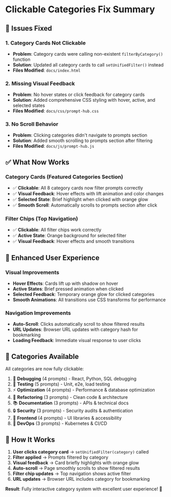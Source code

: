 # Clickable Categories Fix Summary

## 🔧 Issues Fixed

### 1. **Category Cards Not Clickable**
- **Problem**: Category cards were calling non-existent `filterByCategory()` function
- **Solution**: Updated all category cards to call `setUnifiedFilter()` instead
- **Files Modified**: `docs/index.html`

### 2. **Missing Visual Feedback**
- **Problem**: No hover states or click feedback for category cards
- **Solution**: Added comprehensive CSS styling with hover, active, and selected states
- **Files Modified**: `docs/css/prompt-hub.css`

### 3. **No Scroll Behavior**
- **Problem**: Clicking categories didn't navigate to prompts section
- **Solution**: Added smooth scrolling to prompts section after filtering
- **Files Modified**: `docs/js/prompt-hub.js`

## ✅ What Now Works

### **Category Cards (Featured Categories Section)**
- ✅ **Clickable**: All 8 category cards now filter prompts correctly
- ✅ **Visual Feedback**: Hover effects with lift animation and color changes
- ✅ **Selected State**: Brief highlight when clicked with orange glow
- ✅ **Smooth Scroll**: Automatically scrolls to prompts section after click

### **Filter Chips (Top Navigation)**
- ✅ **Clickable**: All filter chips work correctly
- ✅ **Active State**: Orange background for selected filter
- ✅ **Visual Feedback**: Hover effects and smooth transitions

## 🎨 Enhanced User Experience

### **Visual Improvements**
- **Hover Effects**: Cards lift up with shadow on hover
- **Active States**: Brief pressed animation when clicked
- **Selected Feedback**: Temporary orange glow for clicked categories
- **Smooth Animations**: All transitions use CSS transforms for performance

### **Navigation Improvements**
- **Auto-Scroll**: Clicks automatically scroll to show filtered results
- **URL Updates**: Browser URL updates with category hash for bookmarking
- **Loading Feedback**: Immediate visual response to user clicks

## 🧪 Categories Available

All categories are now fully clickable:

1. 🐛 **Debugging** (4 prompts) - React, Python, SQL debugging
2. 🧪 **Testing** (5 prompts) - Unit, e2e, load testing
3. ⚡ **Optimization** (4 prompts) - Performance & database optimization  
4. 🔧 **Refactoring** (3 prompts) - Clean code & architecture
5. 📚 **Documentation** (3 prompts) - APIs & technical docs
6. 🔒 **Security** (3 prompts) - Security audits & authentication
7. 🎨 **Frontend** (4 prompts) - UI libraries & accessibility
8. 🚀 **DevOps** (3 prompts) - Kubernetes & CI/CD

## 🔄 How It Works

1. **User clicks category card** → `setUnifiedFilter(category)` called
2. **Filter applied** → Prompts filtered by category
3. **Visual feedback** → Card briefly highlights with orange glow  
4. **Auto-scroll** → Page smoothly scrolls to show filtered results
5. **Filter chip updates** → Top navigation shows active filter
6. **URL updates** → Browser URL includes category for bookmarking

**Result**: Fully interactive category system with excellent user experience! 🎉
